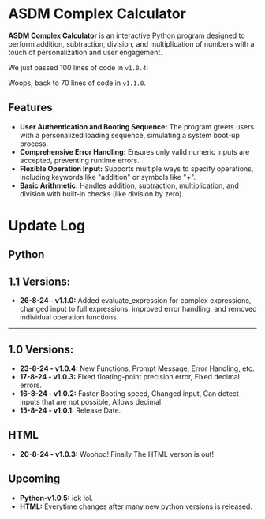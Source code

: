 # ASDM Complex Calculator

**ASDM Complex Calculator** is an interactive Python program designed to perform addition, subtraction, division, and multiplication of numbers with a touch of personalization and user engagement.

We just passed 100 lines of code in `v1.0.4`!

Woops, back to 70 lines of code in `v1.1.0`.

## Features

- **User Authentication and Booting Sequence:** The program greets users with a personalized loading sequence, simulating a system boot-up process.
- **Comprehensive Error Handling:** Ensures only valid numeric inputs are accepted, preventing runtime errors.
- **Flexible Operation Input:** Supports multiple ways to specify operations, including keywords like "addition" or symbols like "+".
- **Basic Arithmetic:** Handles addition, subtraction, multiplication, and division with built-in checks (like division by zero).

# Update Log
## Python

## 1.1 Versions:
- **26-8-24 - v1.1.0:** Added evaluate_expression for complex expressions, changed input to full expressions, improved error handling, and removed individual operation functions.

-------------------------------------------------------------------------------------------------------------------------------------------------
## 1.0 Versions:
- **23-8-24 - v1.0.4:** New Functions, Prompt Message, Error Handling, etc.
- **17-8-24 - v1.0.3:** Fixed floating-point precision error, Fixed decimal errors.
- **16-8-24 - v1.0.2:** Faster Booting speed, Changed input, Can detect inputs that are not possible, Allows decimal.
- **15-8-24 - v1.0.1:** Release Date.

## HTML
- **20-8-24 - v1.0.3:** Woohoo! Finally The HTML verson is out!

## Upcoming
- **Python-v1.0.5:** idk lol.
- **HTML:** Everytime changes after many new python versions is released.
